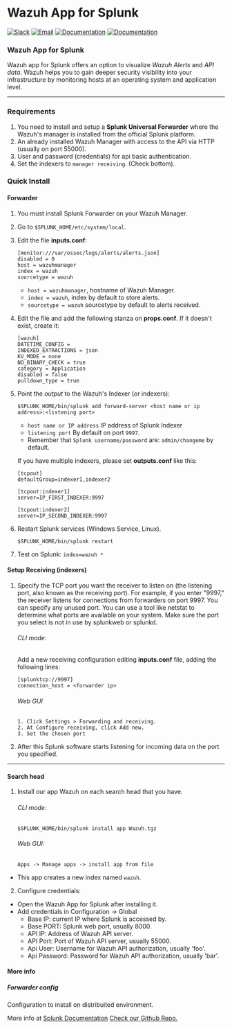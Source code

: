 # Wazuh App for Splunk

[![Slack](https://img.shields.io/badge/slack-join-blue.svg)](https://goo.gl/forms/M2AoZC4b2R9A9Zy12)
[![Email](https://img.shields.io/badge/email-join-blue.svg)](https://groups.google.com/forum/#!forum/wazuh)
[![Documentation](https://img.shields.io/badge/docs-view-green.svg)](https://documentation.wazuh.com)
[![Documentation](https://img.shields.io/badge/web-view-green.svg)](https://wazuh.com)

###  Wazuh App for Splunk

Wazuh app for Splunk offers an option to visualize _Wazuh Alerts_ and _API data_. Wazuh helps you to gain deeper security visibility into your infrastructure by monitoring hosts at an operating system and application level.
* * *
### Requirements

1. You need to install and setup a __Splunk Universal Forwarder__ where the Wazuh's manager is installed from the official Splunk platform. 
2. An already installed Wazuh Manager with access to the API via HTTP (usually on port 55000).
3. User and password (credentials) for api basic authentication.
4. Set the indexers to `manager receiving`. (Check bottom).

### Quick Install

#### Forwarder

1. You must install Splunk Forwarder on your Wazuh Manager.
2. Go to `$SPLUNK_HOME/etc/system/local`. 
3. Edit the file __inputs.conf__:

	```
	[monitor:///var/ossec/logs/alerts/alerts.json]
	disabled = 0
	host = wazuhmanager
	index = wazuh
	sourcetype = wazuh
	```
   - `host = wazuhmanager`, hostname of Wazuh Manager.
   - `index = wazuh`, index by default to store alerts.
   - `sourcetype = wazuh` sourcetype by default to alerts received.
4. Edit the file and add the following stanza on __props.conf__. If it doesn't exist, create it:

	```
	[wazuh]
	DATETIME_CONFIG = 
	INDEXED_EXTRACTIONS = json
	KV_MODE = none
	NO_BINARY_CHECK = true
	category = Application
	disabled = false
	pulldown_type = true
	```
5. Point the _output_ to the Wazuh's Indexer (or indexers):
    ```
	$SPLUNK_HOME/bin/splunk add forward-server <host name or ip address>:<listening port>
	```
	- `host name or IP address` IP address of Splunk Indexer
	- `listening port` By default on port `9997`.
	-  Remember that `Splunk username/password` are: `admin/changeme` by default. 
	
    If you have multiple indexers, please set __outputs.conf__ like this:
    ```
	[tcpout]
	defaultGroup=indexer1,indexer2
 	
	[tcpout:indexer1]
	server=IP_FIRST_INDEXER:9997
 
 	[tcpout:indexer2]
 	server=IP_SECOND_INDEXER:9997
 	```
6. Restart Splunk services (Windows Service, Linux).
    ```
	$SPLUNK_HOME/bin/splunk restart
	```
7. Test on Splunk:
	`index=wazuh *`
####  Setup  Receiving (indexers)
1. Specify the TCP port you want the receiver to listen on (the listening port, also known as the receiving port). For example, if you enter "9997," the receiver listens for connections from forwarders on port 9997. You can specify any unused port. You can use a tool like netstat to determine what ports are available on your system. Make sure the port you select is not in use by splunkweb or splunkd. 

    ###### CLI mode:
    Add a new receiving configuration editing __inputs.conf__ file, adding the following lines:
     ```
	[splunktcp://9997]
	connection_host = <forwarder ip>
	```
    ###### Web GUI
    ```
	1. Click Settings > Forwarding and receiving.
    2. At Configure receiving, click Add new.
    3. Set the chosen port
	```
2. After this Splunk software starts listening for incoming data on the port you specified.
***
#### Search head
1. Install our app Wazuh on each search head that you have.
    ######  CLI mode:
    ```
    $SPLUNK_HOME/bin/splunk install app Wazuh.tgz
    ```
    ######  Web GUI:
    ```
    Apps -> Manage apps -> install app from file
    ```
* This app creates a new index named `wazuh`.

2. Configure credentials:
  - Open the Wazuh App for Splunk after installing it.
  - Add credentials in Configuration -> Global
    - Base IP: current IP where Splunk is accessed by.
    - Base PORT: Splunk web port, usually 8000.
    - API IP: Address of Wazuh API server.
    - API Port: Port of Wazuh API server, usually 55000.
    - Api User: Username for Wazuh API authorization, usually 'foo'.
    - Api Password: Password for Wazuh API authorization, usually 'bar'.


#### More info

##### Forwarder config

Configuration to install on distribuited environment. 

More info at [Splunk Documentation](https://docs.splunk.com/Documentation/SplunkCloud/6.6.1/Forwarding/Enableareceiver)
[Check our Github Repo.](https://github.com/wazuh/wazuh-splunk)

